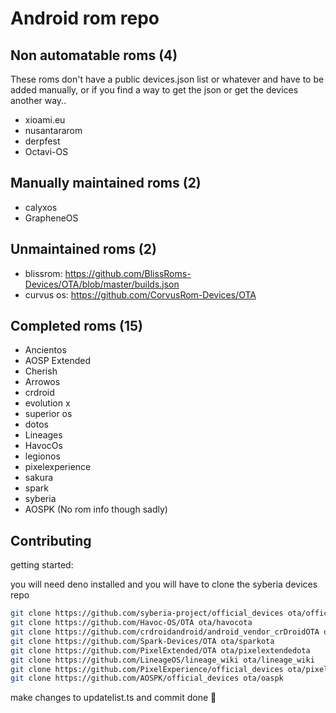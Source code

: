 # Android rom repo

## Non automatable roms (4)

These roms don't have a public devices.json list or whatever and have to be added manually, or if you find a way to get the json or get the devices another way..

- xioami.eu
- nusantararom
- derpfest
- Octavi-OS

## Manually maintained roms (2)

- calyxos
- GrapheneOS

## Unmaintained roms (2)

- blissrom: https://github.com/BlissRoms-Devices/OTA/blob/master/builds.json
- curvus os: https://github.com/CorvusRom-Devices/OTA

## Completed roms (15)

- Ancientos
- AOSP Extended
- Cherish
- Arrowos
- crdroid
- evolution x
- superior os
- dotos
- Lineages
- HavocOs
- legionos
- pixelexperience
- sakura
- spark
- syberia
- AOSPK (No rom info though sadly)

## Contributing

getting started:

you will need deno installed and you will have to clone the syberia devices repo

```sh
git clone https://github.com/syberia-project/official_devices ota/official_devices
git clone https://github.com/Havoc-OS/OTA ota/havocota
git clone https://github.com/crdroidandroid/android_vendor_crDroidOTA ota/android_vendor_crDroidOTA
git clone https://github.com/Spark-Devices/OTA ota/sparkota
git clone https://github.com/PixelExtended/OTA ota/pixelextendedota
git clone https://github.com/LineageOS/lineage_wiki ota/lineage_wiki
git clone https://github.com/PixelExperience/official_devices ota/pixelexperience
git clone https://github.com/AOSPK/official_devices ota/oaspk
```

make changes to updatelist.ts and commit done 🚀
